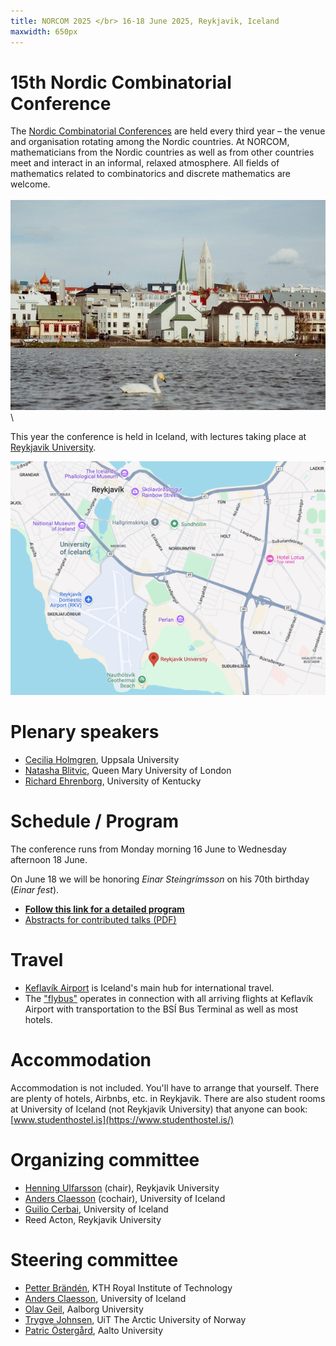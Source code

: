 ```yaml
---
title: NORCOM 2025 </br> 16-18 June 2025, Reykjavik, Iceland
maxwidth: 650px
---
```


# 15th Nordic Combinatorial Conference

The [Nordic Combinatorial
Conferences](https://www.nordiccombinatorics.org/) are held every third
year – the venue and organisation rotating among the Nordic
countries. At NORCOM, mathematicians from the Nordic countries as well
as from other countries meet and interact in an informal, relaxed
atmosphere. All fields of mathematics related to combinatorics and
discrete mathematics are welcome.
\
\
![View from Tjörnin](images/tjornin.jpg) \

This year the conference is held in Iceland, with lectures taking
place at [Reykjavik University](https://www.ru.is/en).

[![Location of Reykjavik University](images/RU.png)](https://maps.app.goo.gl/vAscifVod8ZwsUWS8)

# Plenary speakers

- [Cecilia Holmgren](https://www.uu.se/en/contact-and-organisation/staff?query=N5-824), Uppsala University
- [Natasha Blitvic](https://www.qmul.ac.uk/maths/profiles/blitvicn.html), Queen Mary University of London
- [Richard Ehrenborg](https://www.ms.uky.edu/~jrge/), University of Kentucky

<!--
# Registration and contributed talks

The regstration has closed. If you have registered, but not payed the
**300 EUR** fee, then please do so now:

- [Payment form](https://greidslusida.valitor.is/Tengill/y3he6e)

To register, start by filling out the first form linked below. During
this process, you can specify if you intend to present a talk. In this
case, you will be asked for a title and an abstract of your talk.

Next, you need to complete the payment form. The registration fee is
**300 EUR**; it includes lunch on all three days and dinner on Tuesday
evening. You may delay this step until you are informed about the acceptance
of your talk.

Please ensure you submit both the registration and payment forms to
confirm your participation:

- [Registration form](https://forms.gle/giMofhjCgDQJ6BLp9 )
- [Payment form](https://greidslusida.valitor.is/Tengill/y3he6e)

The **deadline** for registering is

- **10 March** if you are contributing a talk; or
- 15 May if you are *not* contributing a talk.

Speakers will be notified on **20 March** whether their talk has been accepted.

The conference venue can accommodate 120 participants and we will have
to close the registration sooner than the deadlines given above if this
cap is reached.

-->

# Schedule / Program

The conference runs from Monday morning 16 June to Wednesday afternoon 18 June.
<!-- Thus, we recommend that participants arrive on Sunday 15 June. -->
On June 18 we will be honoring *Einar Steingrímsson* on his
70th birthday (*Einar fest*).

- [**Follow this link for a detailed program**](https://docs.google.com/document/d/e/2PACX-1vQIwWky8hRtfrLdZqxWKG5nfb01ARHdKdsGtKn6Wgt0WXfgNTY4jdHpyiZhQQP0vXOEC1mTobrrvA4g/pub)
- [Abstracts for contributed talks (PDF)](NORCOM_Abstracts.pdf)

# Travel

- [Keflavík Airport](https://www.kefairport.com/) is Iceland's main hub for international travel.
- The ["flybus"](https://www.re.is/tour/flybus/) operates in connection with all arriving flights at Keflavík Airport
  with transportation to the BSÍ Bus Terminal as well as most hotels.

# Accommodation

Accommodation is not included. You'll have to arrange that yourself. There
are plenty of hotels, Airbnbs, etc. in Reykjavik. There are also student rooms at
University of Iceland (not Reykjavik University) that anyone can book:
[www.studenthostel.is](https://www.studenthostel.is/)

#  Organizing committee

- [Henning Ulfarsson](https://permutatriangle.github.io/authors/ulfarsson.html) (chair), Reykjavik University
- [Anders Claesson](https://akc.is/) (cochair), University of Iceland
- [Guilio Cerbai](https://sites.google.com/view/giulio-cerbai/), University of Iceland
- Reed Acton, Reykjavik University

#  Steering committee

- [Petter Brändén](https://www.kth.se/profile/pbranden), KTH Royal Institute of Technology
- [Anders Claesson](https://english.hi.is/staff/akc), University of Iceland
- [Olav Geil](https://people.math.aau.dk/~olav/), Aalborg University
- [Trygve Johnsen](https://en.uit.no/ansatte/trygve.johnsen), UiT The Arctic University of Norway
- [Patric Östergård](https://users.aalto.fi/~pat/), Aalto University
